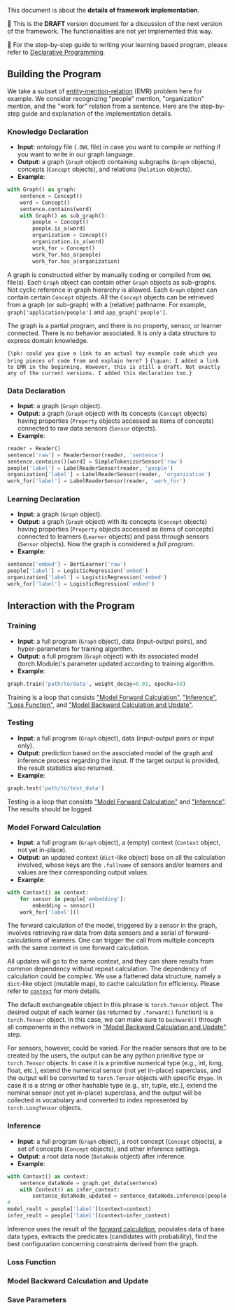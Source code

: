 This document is about the **details of framework implementation**.

🚧 This is the **DRAFT** version document for a discussion of the next version of the framework. The functionalities are not yet implemented this way.

🚥 For the step-by-step guide to writing your learning based program, please refer to [Declarative Programming](https://github.com/kordjamshidi/RelationalGraph/wiki/Pipeline-%7C-Programming).

## Building the Program

We take a subset of [entity-mention-relation](https://github.com/kordjamshidi/RelationalGraph/tree/master/examples/emr) (EMR) problem here for example. We consider recognizing "people" mention, "organization" mention, and the "work for" relation from a sentence.
Here are the step-by-step guide and explanation of the implementation details.

### Knowledge Declaration

* **Input**: ontology file (`.OWL` file) in case you want to compile or nothing if you want to write in our graph language.
* **Output**: a graph (`Graph` object) containing subgraphs (`Graph` objects), concepts (`Concept` objects), and relations (`Relation` objects).
* **Example**:
```python
with Graph() as graph:
    sentence = Concept()
    word = Concept()
    sentence.contains(word)
    with Graph() as sub_graph():
        people = Concept()
        people.is_a(word)
        organization = Concept()
        organization.is_a(word)
        work_for = Concept()
        work_for.has_a(people)
        work_for.has_a(organization)
```

A graph is constructed either by manually coding or compiled from `OWL` file(s).
Each `Graph` object can contain other `Graph` objects as sub-graphs. Not cyclic reference in graph hierarchy is allowed.
Each `Graph` object can contain certain `Concept` objects. All the `Concept` objects can be retrieved from a graph (or sub-graph) with a (relative) pathname. For example, `graph['application/people']` and `app_graph['people']`.

The graph is a partial program, and there is no property, sensor, or learner connected. There is no behavior associated. It is only a data structure to express domain knowledge.

`{\pk: could you give a link to an actual toy example code which you bring pieces of code from and explain here? }`
`{\quan: I added a link to EMR in the beginning. However, this is still a draft. Not exactly any of the current versions. I added this declaration too.}`

### Data Declaration

* **Input**: a graph (`Graph` object).
* **Output**: a graph (`Graph` object) with its concepts (`Concept` objects) having properties (`Property` objects accessed as items of concepts) connected to raw data sensors (`Sensor` objects).
* **Example**:
```python
reader = Reader()
sentence['raw'] = ReaderSensor(reader, 'sentence')
sentence.contains()[word] = SimpleTokenizorSensor('raw')
people['label'] = LabelReaderSensor(reader, 'people')
organization['label'] = LabelReaderSensor(reader, 'organization')
work_for['label'] = LabelReaderSensor(reader, 'work_for')
```

### Learning Declaration

* **Input**: a graph (`Graph` object).
* **Output**: a graph (`Graph` object) with its concepts (`Concept` objects) having properties (`Property` objects accessed as items of concepts) connected to learners (`Learner` objects) and pass through sensors (`Sensor` objects). Now the graph is considered a *full program*.
* **Example**:
```python
sentence['embed'] = BertLearner('raw')
people['label'] = LogisticRegression('embed')
organization['label'] = LogisticRegression('embed')
work_for['label'] = LogisticRegression('embed')
```

## Interaction with the Program

### Training

* **Input**: a full program (`Graph` object), data (input-output pairs), and hyper-parameters for training algorithm.
* **Output**: a full program (`Graph` object) with its associated model (torch.Module)'s parameter updated according to training algorithm.
* **Example**:
```python
graph.train('path/to/data', weight_decay=0.01, epochs=50)
```

Training is a loop that consists ["Model Forward Calculation"](#model-forward-calculation), ["Inference"](#inference), ["Loss Function"](#loss-function), and ["Model Backward Calculation and Update"](#model-backward-calculation-and-update).

### Testing

* **Input**: a full program (`Graph` object), data (input-output pairs or input only).
* **Output**: prediction based on the associated model of the graph and inference process regarding the input. If the target output is provided, the result statistics also returned.
* **Example**:
```python
graph.test('path/to/test_data')
```

Testing is a loop that consists ["Model Forward Calculation"](#model-forward-calculation) and ["Inference"](#inference).
The results should be logged.

### Model Forward Calculation

* **Input**: a full program (`Graph` object), a (empty) context (`Context` object, not yet in-place).
* **Output**: an updated context (`dict`-like object) base on all the calculation involved, whose keys are the `.fullname` of sensors and/or learners and values are their corresponding output values.
* **Example**:
```python
with Context() as context:
    for sensor in people['embedding']:
        embedding = sensor()
    work_for['label']()
```

The forward calculation of the model, triggered by a sensor in the graph, involves retrieving raw data from data sensors and a serial of forward-calculations of learners. One can trigger the call from multiple concepts with the same context in one forward calculation.

All updates will go to the same context, and they can share results from common dependency without repeat calculation.
The dependency of calculation could be complex. We use a flattened data structure, namely a `dict`-like object (mutable map), to cache calculation for efficiency. Please refer to [`context`](https://github.com/kordjamshidi/RelationalGraph/wiki/Dev-%7C-Sensor-%7C-context) for more details.

The default exchangeable object in this phrase is `torch.Tensor` object.
The desired output of each learner (as returned by `.forward()` function) is a `torch.Tensor` object. In this case, we can make sure to `backward()` through all components in the network in ["Model Backward Calculation and Update"](#model-backward-calculation-and-update) step.

For sensors, however, could be varied. For the reader sensors that are to be created by the users, the output can be any python primitive type or `torch.Tensor` objects. In case it is a primitive numerical type (e.g., int, long, float, etc.), extend the numerical sensor (not yet in-place) superclass, and the output will be converted to `torch.Tensor` objects with specific `dtype`. In case it is a string or other hashable type (e.g., str, tuple, etc.), extend the nominal sensor (not yet in-place) superclass, and the output will be collected in vocabulary and converted to index represented by `torch.LongTensor` objects.

### Inference

* **Input**: a full program (`Graph` object), a root concept (`Concept` objects), a set of concepts (`Concept` objects), and other inference settings.
* **Output**: a root data node (`DataNode` object) after inference.
* **Example**:
```python
with Context() as context:
    sentence_dataNode = graph.get_data(sentence)
    with Context() as infer_context:
        sentence_dataNode_updated = sentence_dataNode.inference(people, work_for, property='label')
# ...
model_reult = people['label'](context=context)
infer_reult = people['label'](context=infer_context)
```

Inference uses the result of the [forward calculation](#model-forward-calculation), populates data of base data types, extracts the predicates (candidates with probability), find the best configuration concerning constraints derived from the graph.

### Loss Function

### Model Backward Calculation and Update

### Save Parameters